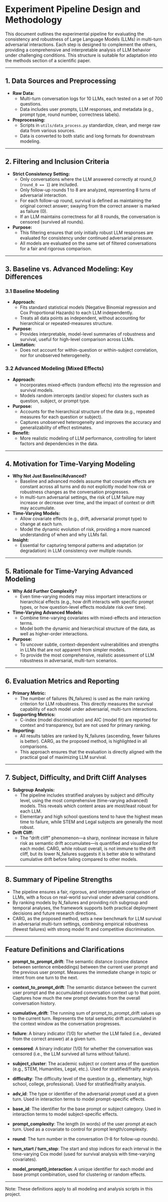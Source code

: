 # Experiment Pipeline Design and Methodology

This document outlines the experimental pipeline for evaluating the consistency and robustness of Large Language Models (LLMs) in multi-turn adversarial interactions. Each step is designed to complement the others, providing a comprehensive and interpretable analysis of LLM behavior under challenging conditions. This structure is suitable for adaptation into the methods section of a scientific paper.

---

## 1. Data Sources and Preprocessing

- **Raw Data:**
  - Multi-turn conversation logs for 10 LLMs, each tested on a set of 700 questions.
  - Data includes user prompts, LLM responses, and metadata (e.g., prompt type, round number, correctness labels).
- **Preprocessing:**
  - Scripts in `utils/data_process.py` standardize, clean, and merge raw data from various sources.
  - Data is converted to both static and long formats for downstream modeling.

---

## 2. Filtering and Inclusion Criteria

- **Strict Consistency Setting:**
  - Only conversations where the LLM answered correctly at round_0 (`round_0 == 1`) are included.
  - Only follow-up rounds 1 to 8 are analyzed, representing 8 turns of adversarial interaction.
  - For each follow-up round, survival is defined as maintaining the original correct answer; swaying from the correct answer is marked as failure (0).
  - If an LLM maintains correctness for all 8 rounds, the conversation is censored (survived all rounds).
- **Purpose:**
  - This filtering ensures that only initially robust LLM responses are evaluated for consistency under continued adversarial pressure.
  - All models are evaluated on the same set of filtered conversations for a fair and rigorous comparison.

---

## 3. Baseline vs. Advanced Modeling: Key Differences

### 3.1 Baseline Modeling
- **Approach:**
  - Fits standard statistical models (Negative Binomial regression and Cox Proportional Hazards) to each LLM independently.
  - Treats all data points as independent, without accounting for hierarchical or repeated-measures structure.
- **Purpose:**
  - Provides interpretable, model-level summaries of robustness and survival, useful for high-level comparison across LLMs.
- **Limitation:**
  - Does not account for within-question or within-subject correlation, nor for unobserved heterogeneity.

### 3.2 Advanced Modeling (Mixed Effects)
- **Approach:**
  - Incorporates mixed-effects (random effects) into the regression and survival models.
  - Models random intercepts (and/or slopes) for clusters such as question, subject, or prompt type.
- **Purpose:**
  - Accounts for the hierarchical structure of the data (e.g., repeated measures for each question or subject).
  - Captures unobserved heterogeneity and improves the accuracy and generalizability of effect estimates.
- **Benefit:**
  - More realistic modeling of LLM performance, controlling for latent factors and dependencies in the data.

---

## 4. Motivation for Time-Varying Modeling

- **Why Not Just Baseline/Advanced?**
  - Baseline and advanced models assume that covariate effects are constant across all turns and do not explicitly model how risk or robustness changes as the conversation progresses.
  - In multi-turn adversarial settings, the risk of LLM failure may increase or decrease over time, and the impact of context or drift may accumulate.
- **Time-Varying Models:**
  - Allow covariate effects (e.g., drift, adversarial prompt type) to change at each turn.
  - Model the dynamic evolution of risk, providing a more nuanced understanding of when and why LLMs fail.
- **Insight:**
  - Essential for capturing temporal patterns and adaptation (or degradation) in LLM consistency over multiple rounds.

---

## 5. Rationale for Time-Varying Advanced Modeling

- **Why Add Further Complexity?**
  - Even time-varying models may miss important interactions or hierarchical effects (e.g., how drift interacts with specific prompt types, or how question-level effects modulate risk over time).
- **Time-Varying Advanced Models:**
  - Combine time-varying covariates with mixed-effects and interaction terms.
  - Model both the dynamic and hierarchical structure of the data, as well as higher-order interactions.
- **Purpose:**
  - To uncover subtle, context-dependent vulnerabilities and strengths in LLMs that are not apparent from simpler models.
  - To provide the most comprehensive, realistic assessment of LLM robustness in adversarial, multi-turn scenarios.

---

## 6. Evaluation Metrics and Reporting

- **Primary Metric:**
  - The number of failures (N_failures) is used as the main ranking criterion for LLM robustness. This directly measures the survival capability of each model under adversarial, multi-turn interactions.
- **Supporting Metrics:**
  - C-index (model discrimination) and AIC (model fit) are reported for context and transparency, but are not used for primary ranking.
- **Reporting:**
  - All results tables are ranked by N_failures (ascending, fewer failures is better). CARG, as the proposed method, is highlighted in all comparisons.
  - This approach ensures that the evaluation is directly aligned with the practical goal of maximizing LLM survival.

---

## 7. Subject, Difficulty, and Drift Cliff Analyses

- **Subgroup Analysis:**
  - The pipeline includes stratified analyses by subject and difficulty level, using the most comprehensive (time-varying advanced) models. This reveals which content areas are most/least robust for each LLM.
  - Elementary and high school questions tend to have the highest mean time to failure, while STEM and Legal subjects are generally the most robust.
- **Drift Cliff:**
  - The “drift cliff” phenomenon—a sharp, nonlinear increase in failure risk as semantic drift accumulates—is quantified and visualized for each model. CARG, while robust overall, is not immune to the drift cliff, but its lower N_failures suggests it is better able to withstand cumulative drift before failing compared to other models.

---

## 8. Summary of Pipeline Strengths

- The pipeline ensures a fair, rigorous, and interpretable comparison of LLMs, with a focus on real-world survival under adversarial conditions.
- By ranking models by N_failures and providing rich subgroup and temporal analyses, the framework supports both practical deployment decisions and future research directions.
- CARG, as the proposed method, sets a new benchmark for LLM survival in adversarial multi-turn settings, combining empirical robustness (fewest failures) with strong model fit and competitive discrimination. 

---

## Feature Definitions and Clarifications

- **prompt_to_prompt_drift**: The semantic distance (cosine distance between sentence embeddings) between the current user prompt and the previous user prompt. Measures the immediate change in topic or intent from one turn to the next.

- **context_to_prompt_drift**: The semantic distance between the current user prompt and the accumulated conversation context up to that point. Captures how much the new prompt deviates from the overall conversation history.

- **cumulative_drift**: The running sum of prompt_to_prompt_drift values up to the current turn. Represents the total semantic drift accumulated in the context window as the conversation progresses.

- **failure**: A binary indicator (1/0) for whether the LLM failed (i.e., deviated from the correct answer) at a given turn.

- **censored**: A binary indicator (1/0) for whether the conversation was censored (i.e., the LLM survived all turns without failure).

- **subject_cluster**: The academic subject or content area of the question (e.g., STEM, Humanities, Legal, etc.). Used for stratified/frailty analysis.

- **difficulty**: The difficulty level of the question (e.g., elementary, high school, college, professional). Used for stratified/frailty analysis.

- **adv_id**: The type or identifier of the adversarial prompt used at a given turn. Used in interaction terms to model prompt-specific effects.

- **base_id**: The identifier for the base prompt or subject category. Used in interaction terms to model subject-specific effects.

- **prompt_complexity**: The length (in words) of the user prompt at each turn. Used as a covariate to control for prompt length/complexity.

- **round**: The turn number in the conversation (1–8 for follow-up rounds).

- **turn_start / turn_stop**: The start and stop indices for each interval in the time-varying Cox model (used for survival analysis with time-varying covariates).

- **model_prompt0_interaction**: A unique identifier for each model and base prompt combination, used for clustering or random effects.

---

Note: These definitions apply to all modeling and analysis scripts in this project. 
